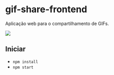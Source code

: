 # gif-share-frontend
Aplicação web para o compartilhamento de GIFs.

<img src="https://i.imgur.com/MjuYi2h.gif" />

## Iniciar
* `npm install`
* `npm start`
